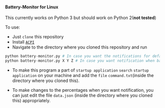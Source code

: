 #### Battery-Monitor for Linux

This currently works on Python 3 but should work on Python 2(**not tested**)

To use:

- Just `clone` this repository
- Install [`ACPI`](https://en.wikipedia.org/wiki/Advanced_Configuration_and_Power_Interface)
- Navigate to the directory where you cloned this repository and run

```python
python battery-monitor.py # In case you want the notifications for default values(50, 30, 10, 5).
python battery-monitor.py X Y Z # In case you want notification when battery is at X%, Y%, Z%, you can give as many values as you wish
```

- To make this program a part of `startup application` `search` `startup application` on your machine and add the `file` `command.txt`(inside the directory where you cloned this).

- To make changes to the percentages when you want notification, you can just edit the file `data.json` (inside the directory where you cloned this) appropriately.
